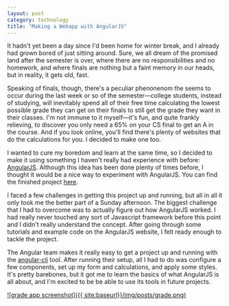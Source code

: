```yaml
---
layout: post
category: technology
title: "Making a Webapp with AngularJS"
---
```

It hadn't yet been a day since I'd been home for winter break, and I already had grown bored of just sitting around. Sure, we all dream of the promised land after the semester is over, where there are no responsibilities and no homework, and where finals are nothing but a faint memory in our heads, but in reality, it gets old, fast.

Speaking of finals, though, there's a peculiar phenonenom the seems to occur during the last week or so of the semester—college students, instead of studying, will inevitably spend all of their free time calculating the lowest possible grade they can get on their finals to still get the grade they want in their classes. I'm not immune to it myself—it's fun, and quite frankly relieving, to discover you only need a 65% on your CS final to get an A in the course. And if you look online, you'll find there's plenty of websites that do the calculations for you. I decided to make one too.
<!--more-->

I wanted to cure my boredom and learn at the same time, so I decided to make it using something I haven't really had experience with before: [AngularJS](https://angular.io). Although this idea has been done plenty of times before, I thought it would be a nice way to experiment with AngularJS. You can find the finished project [here](http://sosnader.tk/grade-calc).

I faced a few challenges in getting this project up and running, but all in all it only took me the better part of a Sunday afternoon. The biggest challenge that I had to overcome was to actually figure out how AngularJS worked. I had really never touched any sort of Javascript framework before this point and I didn't really understand the concept. After going through some tutorials and example code on the AngularJS website, I felt ready enough to tackle the project. 

The Angular team makes it really easy to get a project up and running with the [angular-cli](https://cli.angular.io/) tool. After running their setup, all I had to do was configure a few components, set up my form and calculations, and apply some styles. It's pretty barebones, but it got me to learn the basics of what AngularJS is all about, and I'm excited to be be able to use its tools in future projects.

[![grade app screenshot]({{ site:baseurl}}/img/posts/grade.png)](http://sosnader.tk/grade-calc)